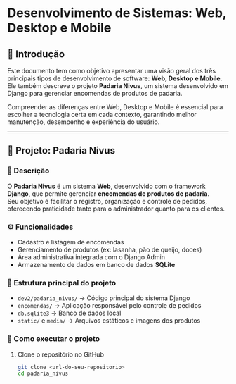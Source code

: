 # Desenvolvimento de Sistemas: Web, Desktop e Mobile

## 📌 Introdução
Este documento tem como objetivo apresentar uma visão geral dos três principais tipos de desenvolvimento de software: **Web, Desktop e Mobile**.  
Ele também descreve o projeto **Padaria Nivus**, um sistema desenvolvido em Django para gerenciar encomendas de produtos de padaria.  

Compreender as diferenças entre Web, Desktop e Mobile é essencial para escolher a tecnologia certa em cada contexto, garantindo melhor manutenção, desempenho e experiência do usuário.

---

## 🍞 Projeto: Padaria Nivus

### 📝 Descrição
O **Padaria Nivus** é um sistema **Web**, desenvolvido com o framework **Django**, que permite gerenciar **encomendas de produtos de padaria**.  
Seu objetivo é facilitar o registro, organização e controle de pedidos, oferecendo praticidade tanto para o administrador quanto para os clientes.

### ⚙️ Funcionalidades
- Cadastro e listagem de encomendas  
- Gerenciamento de produtos (ex: lasanha, pão de queijo, doces)  
- Área administrativa integrada com o Django Admin  
- Armazenamento de dados em banco de dados **SQLite**  

### 📂 Estrutura principal do projeto
- `dev2/padaria_nivus/` → Código principal do sistema Django  
- `encomendas/` → Aplicação responsável pelo controle de pedidos  
- `db.sqlite3` → Banco de dados local  
- `static/` e `media/` → Arquivos estáticos e imagens dos produtos  

### 🚀 Como executar o projeto
1. Clone o repositório no GitHub  
   ```bash
   git clone <url-do-seu-repositorio>
   cd padaria_nivus
